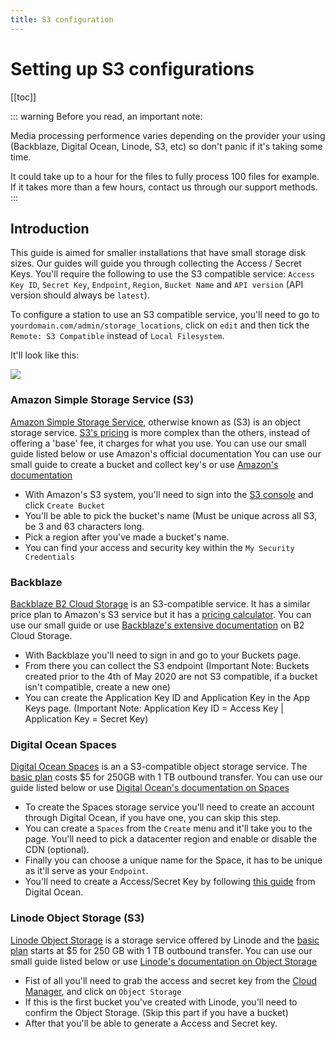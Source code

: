 ```yaml
---
title: S3 configuration
---
```

# Setting up S3 configurations

[[toc]] 

::: warning 
Before you read, an important note: 

Media processing performence varies depending on the provider your using (Backblaze, Digital Ocean, Linode, S3, etc) so don't panic if it's taking some time. 

It could take up to a hour for the files to fully process 100 files for example. If it takes more than a few hours, contact us through our support methods. 
:::

## Introduction

This guide is aimed for smaller installations that have small storage disk sizes. Our guides will guide you through collecting the Access / Secret Keys. 
You'll require the following to use the S3 compatible service: `Access Key ID`, `Secret Key`, `Endpoint`, `Region`, `Bucket Name` and `API version` (API version should always be `latest`).

To configure a station to use an S3 compatible service, you'll need to go to `yourdomain.com/admin/storage_locations`, click on `edit` and then tick the `Remote: S3 Compatible` instead of `Local Filesystem`. 

It'll look like this: 

![](/img/Storage_Locations.png)

### Amazon Simple Storage Service (S3) 
[Amazon Simple Storage Service](https://aws.amazon.com/s3/), otherwise known as (S3) is an object storage service. [S3's pricing](https://aws.amazon.com/s3/pricing/) is more complex than the others, instead of offering a 'base' fee, it charges for what you use.  You can use our small guide listed below or use Amazon's official documentation
You can use our small guide to create a bucket and collect key's or use [Amazon's documentation](https://docs.aws.amazon.com/s3/index.html)
- With Amazon's S3 system, you'll need to sign into the [S3 console](https://console.aws.amazon.com/s3/) and click `Create Bucket`
- You'll be able to pick the bucket's name (Must be unique across all S3, be 3 and 63 characters long. 
- Pick a region after you've made a bucket's name. 
- You can find your access and security key within the `My Security Credentials`

### Backblaze
[Backblaze B2 Cloud Storage](https://www.backblaze.com/b2/cloud-storage.html) is an S3-compatible service. It has a similar price plan to Amazon's S3 service but it has a [pricing calculator](https://www.backblaze.com/b2/cloud-storage-pricing.html). 
You can use our small guide or use [Backblaze's extensive documentation](https://help.backblaze.com/hc/en-us/categories/202640068-Backblaze-B2-Cloud-Storage) on B2 Cloud Storage. 
- With Backblaze you'll need to sign in and go to your Buckets page. 
- From there you can collect the S3 endpoint (Important Note: Buckets created prior to the 4th of May 2020 are not S3 compatible, if a bucket isn't compatible, create a new one) 
- You can create the Application Key ID and Application Key in the App Keys page. (Important Note: Application Key ID = Access Key | Application Key = Secret Key)

### Digital Ocean Spaces
[Digital Ocean Spaces](https://www.digitalocean.com/products/spaces/) is an a S3-compatible object storage service. The [basic plan](https://www.digitalocean.com/docs/spaces/#plans-and-pricing) costs $5 for 250GB with 1 TB outbound transfer. 
You can use our guide listed below or use [Digital Ocean's documentation on Spaces](https://www.digitalocean.com/docs/spaces/) 
- To create the Spaces storage service you'll need to create an account through Digital Ocean, if you have one, you can skip this step.  
- You can create a `Spaces` from the `Create` menu and it'll take you to the page. You'll need to pick a datacenter region and enable or disable the CDN (optional). 
- Finally you can choose a unique name for the Space, it has to be unique as it'll serve as your `Endpoint`.
- You'll need to create a Access/Secret Key by following [this guide](https://www.digitalocean.com/docs/spaces/how-to/manage-access/) from Digital Ocean.

### Linode Object Storage (S3) 

[Linode Object Storage](https://www.linode.com/products/object-storage/) is a storage service offered by Linode and the [basic plan](https://www.linode.com/pricing/#row--storage) starts at $5 for 250 GB with 1 TB outbound transfer. 
You can use our small guide listed below or use [Linode's documentation on Object Storage](https://www.linode.com/docs/guides/how-to-use-object-storage/) 
- Fist of all you'll need to grab the access and secret key from the [Cloud Manager](https://cloud.linode.com/), and click on `Object Storage`
- If this is the first bucket you've created with Linode, you'll need to confirm the Object Storage. (Skip this part if you have a bucket)
- After that you'll be able to generate a Access and Secret key. 
